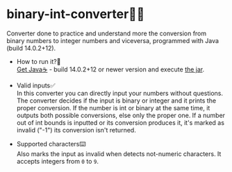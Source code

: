 # binary-int-converter🔢💾
Converter done to practice and understand more the conversion from binary numbers to integer numbers and viceversa, programmed with Java (build 14.0.2+12).

- How to run it?🤔<br>
  <a href="https://adoptopenjdk.net/?variant=openjdk16&jvmVariant=hotspot">Get Java☕</a> - build 14.0.2+12 or newer version and execute <a href="https://github.com/ericmp33/binary-int-converter/raw/main/out/artifacts/binary_int_converter_jar/binary-int-converter.jar">the jar</a>.

- Valid inputs✅<br>
  In this converter you can directly input your numbers without questions. The converter decides if the input is binary or integer and it prints the proper conversion. If the number is int or binary at the same time, it outputs both possible conversions, else only the proper one. If a number out of int bounds is inputted or its conversion produces it, it's marked as invalid ("-1") its conversion isn't returned.

- Supported characters️⌨️<br>
  Also marks the input as invalid when detects not-numeric characters. It accepts integers from `0` to `9`.
